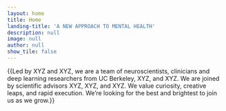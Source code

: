 ```yaml
---
layout: home
title: Home
landing-title: 'A NEW APPROACH TO MENTAL HEALTH'
description: null
image: null
author: null
show_tile: false
---
```


<article><p>{{Led by XYZ and XYZ, we are a team of neuroscientists, clinicians and deep learning researchers from UC Berkeley, XYZ, and XYZ. We are joined by scientific advisors XYZ, XYZ, and XYZ.
We value curiosity, creative leaps, and rapid execution. We’re looking for the best and brightest to join us as we grow.}}</p></article>



